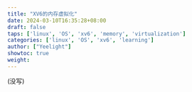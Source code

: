 ```yaml
---
title: "XV6的内存虚拟化"
date: 2024-03-10T16:35:28+08:00
draft: false
taps: ['linux', 'OS', 'xv6', 'memory', 'virtualization']
categories: ['linux', 'OS', 'xv6', 'learning']
author: ["Yeelight"]
showtoc: true
weight:
---
```


(没写)

